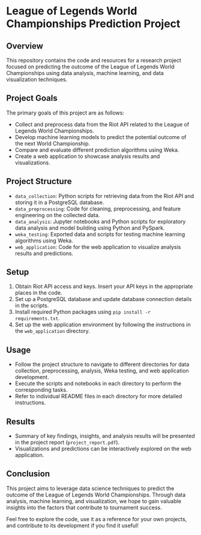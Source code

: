 # League of Legends World Championships Prediction Project

## Overview
This repository contains the code and resources for a research project focused on predicting the outcome of the League of Legends World Championships using data analysis, machine learning, and data visualization techniques.

## Project Goals
The primary goals of this project are as follows:
- Collect and preprocess data from the Riot API related to the League of Legends World Championships.
- Develop machine learning models to predict the potential outcome of the next World Championship.
- Compare and evaluate different prediction algorithms using Weka.
- Create a web application to showcase analysis results and visualizations.

## Project Structure
- `data_collection`: Python scripts for retrieving data from the Riot API and storing it in a PostgreSQL database.
- `data_preprocessing`: Code for cleaning, preprocessing, and feature engineering on the collected data.
- `data_analysis`: Jupyter notebooks and Python scripts for exploratory data analysis and model building using Python and PySpark.
- `weka_testing`: Exported data and scripts for testing machine learning algorithms using Weka.
- `web_application`: Code for the web application to visualize analysis results and predictions.

## Setup
1. Obtain Riot API access and keys. Insert your API keys in the appropriate places in the code.
2. Set up a PostgreSQL database and update database connection details in the scripts.
3. Install required Python packages using `pip install -r requirements.txt`.
4. Set up the web application environment by following the instructions in the `web_application` directory.

## Usage
- Follow the project structure to navigate to different directories for data collection, preprocessing, analysis, Weka testing, and web application development.
- Execute the scripts and notebooks in each directory to perform the corresponding tasks.
- Refer to individual README files in each directory for more detailed instructions.

## Results
- Summary of key findings, insights, and analysis results will be presented in the project report (`project_report.pdf`).
- Visualizations and predictions can be interactively explored on the web application.

## Conclusion
This project aims to leverage data science techniques to predict the outcome of the League of Legends World Championships. Through data analysis, machine learning, and visualization, we hope to gain valuable insights into the factors that contribute to tournament success.

Feel free to explore the code, use it as a reference for your own projects, and contribute to its development if you find it useful!


